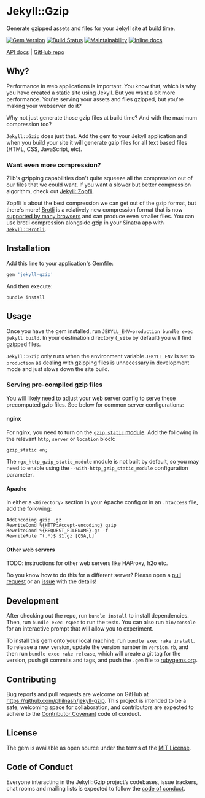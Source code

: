 # Jekyll::Gzip

Generate gzipped assets and files for your Jekyll site at build time.

[![Gem Version](https://badge.fury.io/rb/jekyll-gzip.svg)](https://rubygems.org/gems/jekyll-gzip) [![Build Status](https://travis-ci.org/philnash/jekyll-gzip.svg?branch=master)](https://travis-ci.org/philnash/jekyll-gzip) [![Maintainability](https://api.codeclimate.com/v1/badges/895369c1c7a17f879b00/maintainability)](https://codeclimate.com/github/philnash/jekyll-gzip/maintainability) [![Inline docs](https://inch-ci.org/github/philnash/jekyll-gzip.svg?branch=master)](https://inch-ci.org/github/philnash/jekyll-gzip)

[API docs](http://www.rubydoc.info/gems/jekyll-gzip/) | [GitHub repo](https://github.com/philnash/jekyll-gzip)

## Why?

Performance in web applications is important. You know that, which is why you have created a static site using Jekyll. But you want a bit more performance. You're serving your assets and files gzipped, but you're making your webserver do it?

Why not just generate those gzip files at build time? And with the maximum compression too?

`Jekyll::Gzip` does just that. Add the gem to your Jekyll application and when you build your site it will generate gzip files for all text based files (HTML, CSS, JavaScript, etc).

### Want even more compression?

Zlib's gzipping capabilities don't quite squeeze all the compression out of our files that we could want. If you want a slower but better compression algorithm, check out [Jekyll::Zopfli](https://github.com/philnash/jekyll-zopfli).

Zopfli is about the best compression we can get out of the gzip format, but there's more! [Brotli](https://en.wikipedia.org/wiki/Brotli) is a relatively new compression format that is now [supported by many browsers](https://caniuse.com/#search=brotli) and can produce even smaller files. You can use brotli compression alongside gzip in your Sinatra app with [`Jekyll::Brotli`](http://github.com/philnash/jekyll-brotli).

## Installation

Add this line to your application's Gemfile:

```ruby
gem 'jekyll-gzip'
```

And then execute:

```
bundle install
```

## Usage

Once you have the gem installed, run `JEKYLL_ENV=production bundle exec jekyll build`. In your destination directory (`_site` by default) you will find gzipped files.

`Jekyll::Gzip` only runs when the environment variable `JEKYLL_ENV` is set to `production` as dealing with gzipping files is unnecessary in development mode and just slows down the site build.

### Serving pre-compiled gzip files

You will likely need to adjust your web server config to serve these precomputed gzip files. See below for common server configurations:

#### nginx

For nginx, you need to turn on the [`gzip_static` module](http://nginx.org/en/docs/http/ngx_http_gzip_static_module.html). Add the following in the relevant `http`, `server` or `location` block:

```
gzip_static on;
```

The `ngx_http_gzip_static_module` module is not built by default, so you may need to enable using the `--with-http_gzip_static_module` configuration parameter.

#### Apache

In either a `<Directory>` section in your Apache config or in an `.htaccess` file, add the following:

```
AddEncoding gzip .gz
RewriteCond %{HTTP:Accept-encoding} gzip
RewriteCond %{REQUEST_FILENAME}.gz -f
RewriteRule ^(.*)$ $1.gz [QSA,L]
```

#### Other web servers

TODO: instructions for other web servers like HAProxy, h2o etc.

Do you know how to do this for a different server? Please open a [pull request](https://github.com/philnash/jekyll-gzip/pulls) or an [issue](https://github.com/philnash/jekyll-gzip/issues) with the details!

## Development

After checking out the repo, run `bundle install` to install dependencies. Then, run `bundle exec rspec` to run the tests. You can also run `bin/console` for an interactive prompt that will allow you to experiment.

To install this gem onto your local machine, run `bundle exec rake install`. To release a new version, update the version number in `version.rb`, and then run `bundle exec rake release`, which will create a git tag for the version, push git commits and tags, and push the `.gem` file to [rubygems.org](https://rubygems.org).

## Contributing

Bug reports and pull requests are welcome on GitHub at https://github.com/philnash/jekyll-gzip. This project is intended to be a safe, welcoming space for collaboration, and contributors are expected to adhere to the [Contributor Covenant](http://contributor-covenant.org) code of conduct.

## License

The gem is available as open source under the terms of the [MIT License](https://opensource.org/licenses/MIT).

## Code of Conduct

Everyone interacting in the Jekyll::Gzip project’s codebases, issue trackers, chat rooms and mailing lists is expected to follow the [code of conduct](https://github.com/philnash/jekyll-gzip/blob/master/CODE_OF_CONDUCT.md).
